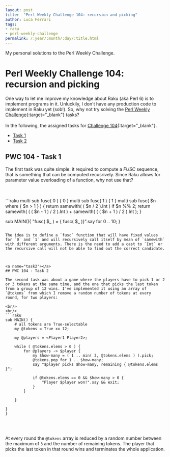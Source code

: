 ```yaml
---
layout: post
title:  "Perl Weekly Challenge 104: recursion and picking"
author: Luca Ferrari
tags:
- raku
- perl-weekly-challenge
permalink: /:year/:month/:day/:title.html
---
```

My personal solutions to the Perl Weekly Challenge.

# Perl Weekly Challenge 104: recursion and picking

One way to let me improve my knowledge about Raku (aka Perl 6) is to implement programs in it.
Unluckily, I don't have any production code to implement in Raku yet (sob!).
So, why not try solving the [Perl Weekly Challenge](https://perlweeklychallenge.org/){:target="_blank"} tasks?
<br/>
<br/>
In the following, the assigned tasks for [Challenge 104](https://perlweeklychallenge.org/blog/perl-weekly-challenge-0104/){:target="_blank"}.
<br/>
- [Task 1](#task1)
- [Task 2](#task2)





<a name="task1"></a>
## PWC 104 - Task 1
The first task was quite simple: it required to compute a *FUSC* sequence, that is something that can be computed recusrively. Since Raku allows for parameter value overloading of a function, why not use that?

<br/>
<br/>
```raku
multi sub fusc( 0 ) { 0 }
multi sub fusc( 1 ) { 1 }
multi sub fusc( $n where { $n > 1 } ) {
    return samewith( ( $n / 2 ).Int ) if $n %% 2;
    return samewith( ( ( $n - 1 ) / 2 ).Int ) + samewith( ( ( $n + 1 ) / 2 ).Int );
}


sub MAIN(){
    "fusc( $_ ) = { fusc( $_ )}".say for 0 .. 10;
}
```

The idea is to define a `fusc` function that will have fixed values for `0` and `1` and will recursively call itself by mean of `samewith` with different arguments. There is the need to add a cast to `Int` or the recursive call will not be able to find out the correct candidate.



<a name="task2"></a>
## PWC 104 - Task 2

The second task was about a game where the players have to pick 1 or 2 or 3 tokens at the same time, and the one that picks the last token from a group of 12 wins. I've implemented it using an array of `@tokens` from which I remove a random number of tokens at every round, for two players:

<br/>
<br/>
```raku
sub MAIN() {
    # all tokens are True-selectable
    my @tokens = True xx 12;

    my @players = <Player1 Player2>;

    while ( @tokens.elems > 0 ) {
        for @players -> $player {
            my $how-many = ( 1 .. min( 3, @tokens.elems ) ).pick;
            @tokens.pop for 1 .. $how-many;
            say "$player picks $how-many, remaining { @tokens.elems }";

            if @tokens.elems == 0 && $how-many > 0 {
                "Player $player won!".say && exit;
            }
        }

    }

}
}
```
<br/>
<br/>

At every round the `@tokens` array is reduced by a random number between the maximum of `3` and the number of remaining tokens. The player that picks the last token in that round wins and terminates the whole application.
